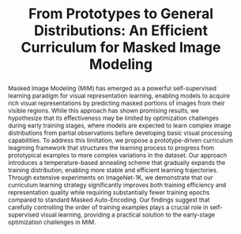 ---
id:             2025-mae-curriculum
title:          "From Prototypes to General Distributions: An Efficient Curriculum for Masked Image Modeling"
authors:        [Jones, ChengEn, Huanran Li, Jifan Zhang, YuHen, Me]
venue:          IEEE/CVF Conf. on Computer Vision and Pattern Recognition (CVPR), Nashville, 2025.
year:           "2025-06"
thumbnail:      https://jonneslin.github.io/assets/publications/2025-mae-prototypes/banner.jpg
bibtex:         "@InProceedings{lin2025prototypes,<br>&emsp;title={From Prototypes to General Distributions: An Efficient Curriculum for Masked Image Modeling},<br>&emsp;author={Jinhong Lin and Cheng-En Wu and Huanran Li and Jifan Zhang and Yu Hen Hu and Pedro Morgado},<br>&emsp;booktitle={IEEE/CVF Conf. on Computer Vision and Pattern Recognition (CVPR)},<br>&emsp;year={2025}<br>&emsp;}"
links:
    paper:      https://arxiv.org/abs/2411.10685
    bibtex:     assets/publications/2025-mae-curriculum/ref.txt

layout: project
short_title: Efficient Curriculum for Masked Image Modeling
abstract: "Masked Image Modeling (MIM) has emerged as a powerful self-supervised learning paradigm for visual representation learning, enabling models to acquire rich visual representations by predicting masked portions of images from their visible regions. While this approach has shown promising results, we hypothesize that its effectiveness may be limited by optimization challenges during early training stages, where models are expected to learn complex image distributions from partial observations before developing basic visual processing capabilities. To address this limitation, we propose a prototype-driven curriculum leagrning framework that structures the learning process to progress from prototypical examples to more complex variations in the dataset. Our approach introduces a temperature-based annealing scheme that gradually expands the training distribution, enabling more stable and efficient learning trajectories. Through extensive experiments on ImageNet-1K, we demonstrate that our curriculum learning strategy significantly improves both training efficiency and representation quality while requiring substantially fewer training epochs compared to standard Masked Auto-Encoding. Our findings suggest that carefully controlling the order of training examples plays a crucial role in self-supervised visual learning, providing a practical solution to the early-stage optimization challenges in MIM."
---